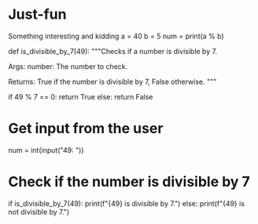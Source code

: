 # Just-fun
Something interesting and kidding 
a = 40
b = 5
num = print(a % b)

 


def is_divisible_by_7(49):
  """Checks if a number is divisible by 7.

  Args:
    number: The number to check.

  Returns:
    True if the number is divisible by 7, False otherwise.
  """

  if 49 % 7 == 0:
    return True
  else:
    return False

# Get input from the user
num = int(input("49: "))

# Check if the number is divisible by 7
if is_divisible_by_7(49):
  print(f"{49} is divisible by 7.")
else:
  print(f"{49} is not divisible by 7.")
